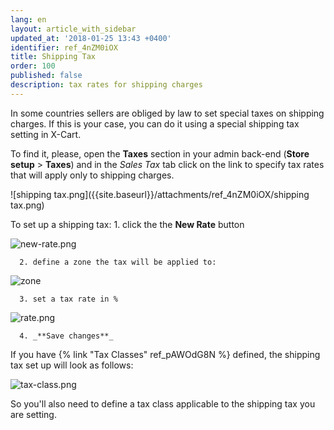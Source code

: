 ```yaml
---
lang: en
layout: article_with_sidebar
updated_at: '2018-01-25 13:43 +0400'
identifier: ref_4nZM0iOX
title: Shipping Tax
order: 100
published: false
description: tax rates for shipping charges
---
```

In some countries sellers are obliged by law to set special taxes on shipping charges. If this is your case, you can do it using a special shipping tax setting in X-Cart. 

To find it, please, open the **Taxes** section in your admin back-end (**Store setup** > **Taxes**) and in the _Sales Tax_ tab click on the link to specify tax rates that will apply only to shipping charges.

![shipping tax.png]({{site.baseurl}}/attachments/ref_4nZM0iOX/shipping tax.png)


To set up a shipping tax:
      1. click the the **New Rate** button
      
![new-rate.png]({{site.baseurl}}/attachments/ref_4nZM0iOX/new-rate.png)
      
      2. define a zone the tax will be applied to:

![zone]({{site.baseurl}}/attachments/ref_4nZM0iOX/zone.png)

      3. set a tax rate in %
      
![rate.png]({{site.baseurl}}/attachments/ref_4nZM0iOX/rate.png)

      4. _**Save changes**_
      
If you have {% link "Tax Classes" ref_pAWOdG8N %} defined, the shipping tax set up will look as follows:

![tax-class.png]({{site.baseurl}}/attachments/ref_4nZM0iOX/tax-class.png)


So you'll also need to define a tax class applicable to the shipping tax you are setting. 
